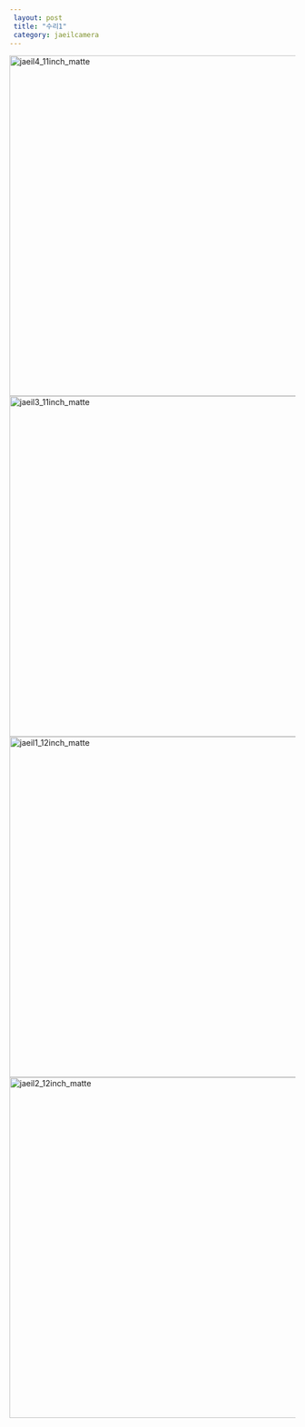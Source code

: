 ```yaml
---
 layout: post
 title: "수리1"
 category: jaeilcamera
---
```


 <img width="600" alt="jaeil4_11inch_matte" src="https://user-images.githubusercontent.com/81041256/129347800-08dac4f4-d672-4959-9acf-0459912327c3.jpg">

 <img width="600" alt="jaeil3_11inch_matte" src="https://user-images.githubusercontent.com/81041256/129347804-cb0e4386-e5b4-44d4-a93a-713b2f9771df.jpg">

 <img width="600" alt="jaeil1_12inch_matte" src="https://user-images.githubusercontent.com/81041256/129348406-79ed7e1f-997d-4b29-ab34-8d2e3720ae35.jpg">

 <img width="600" alt="jaeil2_12inch_matte" src="https://user-images.githubusercontent.com/81041256/129348411-8f8568da-f4b6-4590-9a74-a48613283776.jpg">
 
